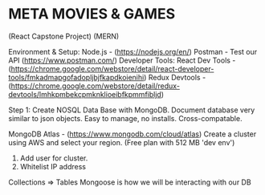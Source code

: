 # META MOVIES & GAMES
(React Capstone Project)
(MERN)


Environment & Setup:
Node.js - (https://nodejs.org/en/)
Postman - Test our API (https://www.postman.com/)
Developer Tools:
React Dev Tools -(https://chrome.google.com/webstore/detail/react-developer-tools/fmkadmapgofadopljbjfkapdkoienihi)
Redux Devtools - (https://chrome.google.com/webstore/detail/redux-devtools/lmhkpmbekcpmknklioeibfkpmmfibljd)


Step 1:
Create NOSQL Data Base with MongoDB.
Document database very similar to json objects.
Easy to manage, no installs. 
Cross-compatable.


MongoDB Atlas - (https://www.mongodb.com/cloud/atlas)
Create a cluster using AWS and select your region.
(Free plan with 512 MB 'dev env')
1. Add user for cluster.
2. Whitelist IP address

Collections => Tables
Mongoose is how we will be interacting with our DB
